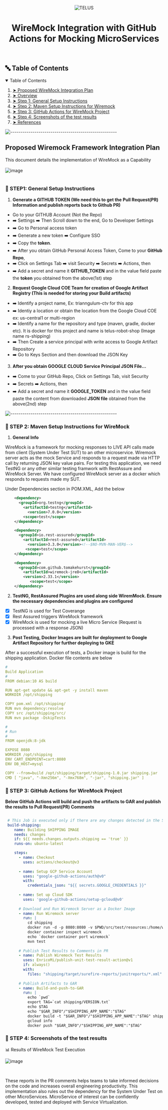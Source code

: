 <p align="center"> 
<img src="https://user-images.githubusercontent.com/100637276/163732513-0201b81d-d6d6-4ab9-9cf3-3f6b6c1e2f44.png" alt="TELUS">
</p>
 
<h1 id="heading" align="center">WireMock Integration with GitHub Actions for Mocking MicroServices</h1>

<br>

<h2 id="table-of-contents"> 🔤 Table of Contents</h2>

<details open="open">
  <summary>Table of Contents</summary>
  <ol>
    <li><a href="#proposed-wiremock-integration-plan"> ➤ Proposed WireMock Integration Plan</a></li>
    <li><a href="#overview"> ➤ Overview</a></li>
    <li><a href="#step1"> ➤ Step 1: General Setup Instructions </a></li>
    <li><a href="#step2"> ➤ Step 2: Maven Setup Instructions for Wiremock </a></li>
    <li><a href="#step3"> ➤ Step 3: GitHub Actions for WireMock Project </a></li>
    <li><a href="#step4"> ➤ Step 4: Screenshots of the test results </a></li>
    <li><a href="#references"> ➤ References</a></li>
   </ol>
</details>

![-----------------------------------------------------](https://raw.githubusercontent.com/andreasbm/readme/master/assets/lines/rainbow.png)


## Proposed Wiremock Framework Integration Plan

This document details the implementation of WireMock as a Capability
<br>
<br>
![image](https://user-images.githubusercontent.com/100637276/163920565-8163bb98-465b-4a26-ab02-5e9a148e89b2.png)
<br>
<br>
<!-- STEP1 -->
<h3 id="step1"> 🔰 STEP1: General Setup Instructions</h3>

1. **Generate a GITHUB TOKEN (We need this to get the Pull Request(PR) Information and publish reports back to Github PR)**
 * Go to your GITHUB Account (Not the Repo) 
 * ➡️ Settings ➡️ Then Scroll down to the end, Go to Developer Settings
 * ➡️ Go to Personal access token
 * ➡️ Generate a new token ➡️ Configure SSO 
 * ➡️ Copy the **token**.
 * ➡️ After you obtain GitHub Personal Access Token, Come to your **GitHub Repo**, 
 * ➡️ Click on Settings Tab ➡️ visit Security ➡️ Secrets ➡️ Actions, then 
 * ➡️ Add a secret and name it **GITHUB_TOKEN**  and in the value field paste the **token** you obtained from the above(1st) step

2. **Request Google Cloud COE Team for creation of Google Artifact Registry (This is needed for storing your Build artifacts)**
* ➡️ Identify a project name, Ex: trianngulum-ctv for this app
* ➡️ Identiy a location or obtain the location from the Google Cloud COE ex: us-central1 or multi-region
* ➡️ Identify a name for the repository and type (maven, gradle, docker etc). It is docker for this project and name is telus-robot-shop (Image name rs-shipping)
* ➡️ Then Create a service principal with write access to Google Artifact Repository
* ➡️ Go to Keys Section and then download the JSON Key

3. **After you obtain GOOGLE CLOUD Service Principal JSON File...** 
* ➡️ Come to your GitHub Repo, Click on Settings Tab, visit Security
* ➡️ Secrets ➡️ Actions, then 
* ➡️ Add a secret and name it **GOOGLE_TOKEN** and in the value field paste the content from downloaded **JSON file** obtained from the above(2nd) step


![-----------------------------------------------------](https://raw.githubusercontent.com/andreasbm/readme/master/assets/lines/rainbow.png)

<!-- STEP2 -->
<h3 id="step2"> 🔰 STEP 2: Maven Setup Instructions for WireMock</h3>

1. **General Info**

WireMock is a framework for mocking responses to LIVE API calls made from client (System Under Test SUT) to an other microservice. Wiremock server acts as the mock Service and responds to a request made via HTTP call by returning JSON key value pairs. For testing this application, we need TestNG or any other similar testing framwork with RestAssure and WireMock Server. We have configured WireMock server as a docker which responds to requests made my SUT.

<p>Under Dependencies section in POM.XML, Add the below</p>

```XML
	<dependency>
	  <groupId>org.testng</groupId>
	    <artifactId>testng</artifactId>
	      <version>7.0.0</version>
		<scope>test</scope>
	</dependency>

	<dependency>
	  <groupId>io.rest-assured</groupId>
	    <artifactId>rest-assured</artifactId>
	      <version>3.3.0</version><!--$NO-MVN-MAN-VER$-->
		 <scope>test</scope>
	</dependency>

	<dependency>
	  <groupId>com.github.tomakehurst</groupId>
	    <artifactId>wiremock-jre8</artifactId>
		<version>2.33.1</version>
		   <scope>test</scope>
	</dependency>

```
2. **TestNG, RestAssured Plugins are used along side WiremMock. Ensure the necessary dependencies and plugins are configured**

- [x] TestNG is used for Test Coverange
- [x] Rest Assured triggers WireMock framework
- [x] WireMock is used for mocking a live Micro Service (Request is processed with a response JSON)

3. **Post Testing, Docker Images are built for deployment to Google Artifact Repository for further deploying to GKE**

After a successful execution of tests, a Docker image is build for the shipping application. Docker file contents are below

```YAML
#
Build Application
#
FROM debian:10 AS build

RUN apt-get update && apt-get -y install maven
WORKDIR /opt/shipping

COPY pom.xml /opt/shipping/
RUN mvn dependency:resolve
COPY src /opt/shipping/src/
RUN mvn package -DskipTests

#
# Run
#
FROM openjdk:8-jdk

EXPOSE 8080
WORKDIR /opt/shipping
ENV CART_ENDPOINT=cart:8080
ENV DB_HOST=mysql

COPY --from=build /opt/shipping/target/shipping-1.0.jar shipping.jar
CMD [ "java", "-Xmn256m", "-Xmx768m", "-jar", "shipping.jar" ]

```

<!-- STEP3 -->
<h3 id="step3"> 🔰 STEP 3: GitHub Actions for WireMock Project</h3>

**Below GitHub Actions will build and push the artifacts to GAR and publish the results to Pull Request(PR) Comments**

```YAML

 # This Job is executed only if there are any changes detected in the Shipping Microservice
 build-shipping:
    name: Building SHIPPING IMAGE
    needs: changes
    if: ${{ needs.changes.outputs.shipping == 'true' }}
    runs-on: ubuntu-latest

    steps:
      - name: Checkout
        uses: actions/checkout@v3
                       
      - name: Setup GCP Service Account
        uses: "google-github-actions/auth@v0"
        with:
          credentials_json: "${{ secrets.GOOGLE_CREDENTIALS }}"
      
      - name: Set up Cloud SDK
        uses: 'google-github-actions/setup-gcloud@v0'
   
      # Download and Run Wiremock Server as a Docker Image
      - name: Run Wiremock server
        run: |
          cd shipping
          docker run -d -p 8080:8080 -v $PWD/src/test/resources:/home/wiremock --name wiremock wiremock/wiremock:2.33.1
          docker container inspect wiremock
          echo `docker container port wiremock`
          mvn test
	  
      # Publish Test Results to Comments in PR
      - name: Publish Wiremock Test Results
        uses: EnricoMi/publish-unit-test-result-action@v1
        if: always()
        with:
          files: "shipping/target/surefire-reports/junitreports/*.xml"
	  
      # Publish Artifacts to GAR
      - name: Build-and-push-to-GAR
        run: |
          echo `pwd`
          export TAG=`cat shipping/VERSION.txt`
          echo $TAG
          echo "$GAR_INFO"/"$SHIPPING_APP_NAME":"$TAG"
          docker build -t "$GAR_INFO"/"$SHIPPING_APP_NAME":"$TAG" shipping/
          gcloud info
          docker push "$GAR_INFO"/"$SHIPPING_APP_NAME":"$TAG"

 ```
<!-- STEP4 -->
<h3 id="step4"> 🔰 STEP 4: Screenshots of the test results</h3>

📊 Results of WireMock Test Execution

![image](https://user-images.githubusercontent.com/100637276/163826587-09c71f43-ffe2-400c-afac-3a9b82932c45.png)

<br>

These reports in the PR comments helps teams to take informed decisions on the code and increases overall engineering productivity. This implementation also rules out the dependency for the System Under Test on other MicroServices. MicroService of interest can be confidently developed, tested and deployed with Service Virtualization.

